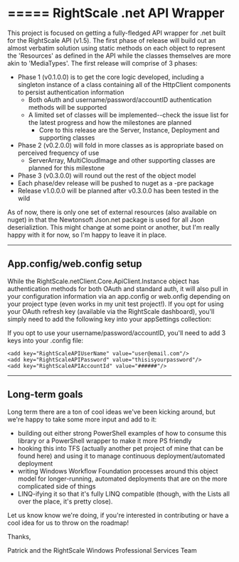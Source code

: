=====
RightScale .net API Wrapper
=====

This project is focused on getting a fully-fledged API wrapper for .net built for the RightScale API (v1.5).  The first phase of release will build out an almost verbatim solution using static methods on each object to represent the 'Resources' as defined in the API while the classes themselves are more akin to 'MediaTypes'.  The first release will comprise of 3 phases:

  * Phase 1 (v0.1.0.0) is to get the core logic developed, including a singleton instance of a class containing all of the HttpClient components to persist authentication information
    * Both oAuth and username/password/accountID authentication methods will be supported
	* A limited set of classes will be implemented--check the issue list for the latest progress and how the milestones are planned
	  * Core to this release are the Server, Instance, Deployment and supporting classes
  * Phase 2 (v0.2.0.0) will fold in more classes as is appropriate based on perceived frequency of use
    * ServerArray, MultiCloudImage and other supporting classes are planned for this milestone
  * Phase 3 (v0.3.0.0) will round out the rest of the object model 
  * Each phase/dev release will be pushed to nuget as a -pre package
  * Release v1.0.0.0 will be planned after v0.3.0.0 has been tested in the wild
  
As of now, there is only one set of external resources (also available on nuget) in that the Newtonsoft Json.net package is used for all Json deserializtion.  This might change at some point or another, but I'm really happy with it for now, so I'm happy to leave it in place.

-----
 App.config/web.config setup
-----

While the RightScale.netClient.Core.ApiClient.Instance object has authentication methods for both OAuth and standard auth, it will also pull in your configuration information via an app.config or web.onfig depending on your project type (even works in my unit test project!).  If you opt for using your OAuth refresh key (available via the RightScale dashboard), you'll simply need to add the following key into your appSettings collection:

<add key="RightScaleAPIRefreshToken" value="ea7..................................e3e"/>

If you opt to use your username/password/accountID, you'll need to add 3 keys into your .config file:

	<add key="RightScaleAPIUserName" value="user@email.com"/>
	<add key="RightScaleAPIPassword" value="thisisyourpassword"/>
	<add key="RightScaleAPIAccountId" value="######"/>
 
-----
 Long-term goals
-----
 
 Long term there are a ton of cool ideas we've been kicking around, but we're happy to take some more input and add to it:
 
   * building out either strong PowerShell examples of how to consume this library or a PowerShell wrapper to make it more PS friendly
   * hooking this into TFS (actually another pet project of mine that can be found here) and using it to manage continuous deployment/automated deployment
   * writing Windows Workflow Foundation processes around this object model for longer-running, automated deployments that are on the more complicated side of things
   * LINQ-ifying it so that it's fully LINQ compatible (though, with the Lists all over the place, it's pretty close).
   
 Let us know know we're doing, if you're interested in contributing or have a cool idea for us to throw on the roadmap!
 
 Thanks,
 
 Patrick and the RightScale Windows Professional Services Team